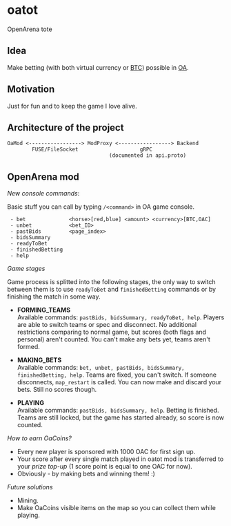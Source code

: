 # oatot
OpenArena tote

## Idea

Make betting (with both virtual currency or [BTC][BTC-link]) possible in [OA][OA-link].

## Motivation

Just for fun and to keep the game I love alive.

## Architecture of the project

```
OaMod <-----------------> ModProxy <-----------------> Backend
        FUSE/FileSocket                    gRPC
                                 (documented in api.proto)
```

## OpenArena mod

*New console commands*:

Basic stuff you can call by typing `/<command>` in OA game console.

```
 - bet              <horse>[red,blue] <amount> <currency>[BTC,OAC]
 - unbet            <bet_ID>
 - pastBids         <page_index>
 - bidsSummary
 - readyToBet
 - finishedBetting
 - help
```

*Game stages*

Game process is splitted into the following stages, the only way to switch between them
is to use `readyToBet` and `finishedBetting` commands or by finishing the match
in some way.

 - **FORMING_TEAMS**<br>
    Available commands: `pastBids, bidsSummary, readyToBet, help`.
    Players are able to switch teams or spec and disconnect. No additional restrictions
    comparing to normal game, but scores (both flags and personal) aren't counted.
    You can't make any bets yet, teams aren't formed.

 - **MAKING_BETS**<br>
    Available commands: `bet, unbet, pastBids, bidsSummary, finishedBetting, help`.
    Teams are fixed, you can't switch. If someone disconnects, `map_restart` is called.
    You can now make and discard your bets. Still no scores though.

 - **PLAYING**<br>
    Available commands: `pastBids, bidsSummary, help`.
    Betting is finished. Teams are still locked, but the game has started already,
    so score is now counted.

*How to earn OaCoins?*

 - Every new player is sponsored with 1000 OAC for first sign up.
 - Your score after every single match played in oatot mod is transferred to your
    *prize top-up* (1 score point is equal to one OAC for now).
 - Obviously - by making bets and winning them! :)<br>

*Future solutions*
 - Mining.
 - Make OaCoins visible items on the map so you can collect them while playing.

[BTC-link]: https://en.wikipedia.org/wiki/Bitcoin
[OA-link]: https://en.wikipedia.org/wiki/OpenArena

